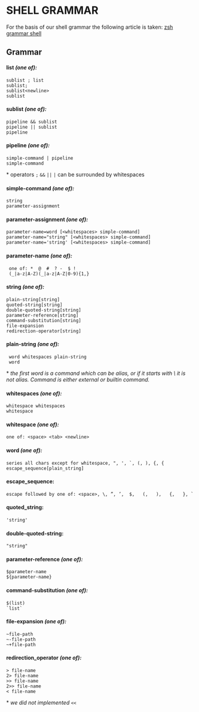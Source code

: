 # SHELL GRAMMAR
For the basis of our shell grammar the following article is taken:
[zsh grammar shell](http://zsh.sourceforge.net/Doc/Release/Shell-Grammar.html)

## Grammar

#### list _(one of):_
    sublist ; list
    sublist;
    sublist<newline>
    sublist

#### sublist _(one of):_
    pipeline && sublist
    pipeline || sublist
    pipeline

#### pipeline _(one of):_
    simple-command | pipeline
    simple-command

\* operators `;` `&&` `||` `|` can be surrounded by whitespaces 

#### simple-command _(one of):_
    string
    parameter-assignment

#### parameter-assignment _(one of):_
    parameter-name=word [<whitespaces> simple-command]
    parameter-name="string" [<whitespaces> simple-command]
    parameter-name='string' [<whitespaces> simple-command]

#### parameter-name _(one of):_
     one of: *  @  #  ? -  $ !
     (_|a-z|A-Z)(_|a-z|A-Z|0-9){1,}

#### string _(one of):_
    plain-string[string]
    quoted-string[string]
    double-quoted-string[string]
    parameter-reference[string]
    command-substitution[string]
    file-expansion
    redirection-operator[string]
    
#### plain-string _(one of):_
     word whitespaces plain-string
     word
\* _the first word is a command which can be alias, 
or if it starts with \ it is not alias. Command is either external or builtin command._

#### whitespaces _(one of):_
    whitespace whitespaces
    whitespace

#### whitespace _(one of):_
    one of: <space> <tab> <newline>

#### word _(one of):_
    series all chars except for whitespace, ", ', `, (, ), {, {
    escape_sequence[plain_string]

#### escape_sequence:
	escape followed by one of: <space>, \, ”, ’,  $,   (,   ),   {,   }, `

#### quoted_string:
	'string'

#### double-quoted-string:
	"string"

#### parameter-reference _(one of):_
    $parameter-name
    ${parameter-name}

#### command-substitution _(one of):_
    $(list)
    `list`

#### file-expansion _(one of):_
    ~file-path
    ~-file-path
    ~+file-path

#### redirection_operator _(one of):_
	> file-name
	2> file-name
	>> file-name
	2>> file-name
	< file-name
\* _we did not implemented_ `<<`
